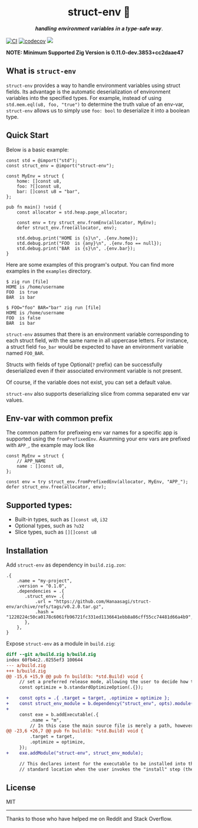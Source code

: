 <h1 align="center"> struct-env 🌱 </h1>

<p align="center"> 𝒉𝒂𝒏𝒅𝒍𝒊𝒏𝒈 𝒆𝒏𝒗𝒊𝒓𝒐𝒏𝒎𝒆𝒏𝒕 𝒗𝒂𝒓𝒊𝒂𝒃𝒍𝒆𝒔 𝒊𝒏 𝒂 𝒕𝒚𝒑𝒆-𝒔𝒂𝒇𝒆 𝒘𝒂𝒚. </p>

[![CI](https://github.com/Hanaasagi/struct-env/actions/workflows/ci.yaml/badge.svg)](https://github.com/Hanaasagi/struct-env/actions/workflows/ci.yaml)
[![codecov](https://codecov.io/gh/Hanaasagi/struct-env/branch/master/graph/badge.svg?token=DQQZETSCW3)](https://codecov.io/gh/Hanaasagi/struct-env)
![](https://img.shields.io/badge/language-zig-%23ec915c)

**NOTE: Minimum Supported Zig Version is 0.11.0-dev.3853+cc2daae47**

## What is `struct-env`

`struct-env` provides a way to handle environment variables using struct fields.
Its advantage is the automatic deserialization of environment variables into the specified types.
For example, instead of using `std.mem.eql(u8, foo, "true")` to determine the truth value of an env-var,
`struct-env` allows us to simply use `foo: bool` to deserialize it into a boolean type.

## Quick Start

Below is a basic example:

```zig
const std = @import("std");
const struct_env = @import("struct-env");

const MyEnv = struct {
    home: []const u8,
    foo: ?[]const u8,
    bar: []const u8 = "bar",
};

pub fn main() !void {
    const allocator = std.heap.page_allocator;

    const env = try struct_env.fromEnv(allocator, MyEnv);
    defer struct_env.free(allocator, env);

    std.debug.print("HOME is {s}\n", .{env.home});
    std.debug.print("FOO  is {any}\n", .{env.foo == null});
    std.debug.print("BAR  is {s}\n", .{env.bar});
}
```

Here are some examples of this program's output.
You can find more examples in the `examples` directory.

```
$ zig run [file]
HOME is /home/username
FOO  is true
BAR  is bar
```

```
$ FOO="foo" BAR="bar" zig run [file]
HOME is /home/username
FOO  is false
BAR  is bar
```

`struct-env` assumes that there is an environment variable corresponding to each struct field, with the same name in all uppercase letters.
For instance, a struct field `foo_bar` would be expected to have an environment variable named `FOO_BAR`.

Structs with fields of type Optional(`?` prefix) can be successfully deserialized even if their associated environment variable is not present.

Of course, if the variable does not exist, you can set a default value.

`struct-env` also supports deserializing slice from comma separated env var values.

## Env-var with common prefix

The common pattern for prefixeing env var names for a specific app is supported using the `fromPrefixedEnv`.
Asumming your env vars are prefixed with `APP_`, the example may look like

```zig
const MyEnv = struct {
    // APP_NAME
    name : []const u8,
};

const env = try struct_env.fromPrefixedEnv(allocator, MyEnv, "APP_");
defer struct_env.free(allocator, env);
```

## Supported types:

- Built-in types, such as `[]const u8`, `i32`
- Optional types, such as `?u32`
- Slice types, such as `[][]const u8`

## Installation

Add `struct-env` as dependency in `build.zig.zon`:

```
.{
    .name = "my-project",
    .version = "0.1.0",
    .dependencies = .{
       .struct_env= .{
           .url = "https://github.com/Hanaasagi/struct-env/archive/refs/tags/v0.2.0.tar.gz",
           .hash = "1220224c50ca0178c6061fb96721fc331ed1136641ebb8a86cff55cc74481d66a4b9",
       },
    },
}
```

Expose `struct-env` as a module in `build.zig`:

```diff
diff --git a/build.zig b/build.zig
index 60fb4c2..0255ef3 100644
--- a/build.zig
+++ b/build.zig
@@ -15,6 +15,9 @@ pub fn build(b: *std.Build) void {
     // set a preferred release mode, allowing the user to decide how to optimize.
     const optimize = b.standardOptimizeOption(.{});

+    const opts = .{ .target = target, .optimize = optimize };
+    const struct_env_module = b.dependency("struct_env", opts).module("struct-env");
+
     const exe = b.addExecutable(.{
         .name = "m",
         // In this case the main source file is merely a path, however, in more
@@ -23,6 +26,7 @@ pub fn build(b: *std.Build) void {
         .target = target,
         .optimize = optimize,
     });
+    exe.addModule("struct-env", struct_env_module);

     // This declares intent for the executable to be installed into the
     // standard location when the user invokes the "install" step (the default

```

## License

MIT

<hr>

Thanks to those who have helped me on Reddit and Stack Overflow.
